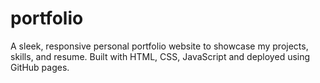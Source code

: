# portfolio
A sleek, responsive personal portfolio website to showcase my projects, skills, and resume. Built with HTML, CSS, JavaScript and deployed using GitHub pages.
